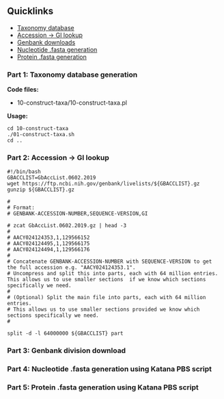 ## Quicklinks
* [Taxonomy database](#part-1-taxonomy-database-generation)
* [Accession -> GI lookup](#part-2-accession---gi-lookup)
* [Genbank downloads](#part-3-genbank-division-download)
* [Nucleotide .fasta generation](#part-4-nucleotide-fasta-generation-using-katana-pbs-script)
* [Protein .fasta generation](#part-5-protein-fasta-generation-using-katana-pbs-script)

### Part 1: Taxonomy database generation
**Code files:**
- 10-construct-taxa/10-construct-taxa.pl

**Usage:**
```
cd 10-construct-taxa
./01-construct-taxa.sh
cd ..
```

### Part 2: Accession -> GI lookup
```
#!/bin/bash
GBACCLIST=GbAccList.0602.2019
wget https://ftp.ncbi.nih.gov/genbank/livelists/${GBACCLIST}.gz
gunzip ${GBACCLIST}.gz

# 
# Format:
# GENBANK-ACCESSION-NUMBER,SEQUENCE-VERSION,GI

# zcat GbAccList.0602.2019.gz | head -3
#
# AACY024124353,1,129566152
# AACY024124495,1,129566175
# AACY024124494,1,129566176
#
# Concatenate GENBANK-ACCESSION-NUMBER with SEQUENCE-VERSION to get the full accession e.g. "AACY024124353.1". 
# Uncompress and split this into parts, each with 64 million entries.  This allows us to use smaller sections  if we know which sections specifically we need.
#
# (Optional) Split the main file into parts, each with 64 million entries.
# This allows us to use smaller sections provided we know which sections specifically we need.
#

split -d -l 64000000 ${GBACCLIST} part
```

### Part 3: Genbank division download

### Part 4: Nucleotide .fasta generation using Katana PBS script

### Part 5: Protein .fasta generation using Katana PBS script

